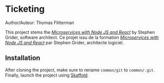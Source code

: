 # Ticketing

Author/Auteur: Thomas Flitterman

This project stems the _[Microservices with Node JS and React](https://www.udemy.com/course/microservices-with-node-js-and-react/)_ by Stephen Grider, software architect.
Ce projet issu de la formation _[Microservices with Node JS and React](https://www.udemy.com/course/microservices-with-node-js-and-react/)_ par Stephen Grider, architecte logiciel.

## Installation
After cloning the project, make sure to rename `common/git` to `common/.git`.
Finally, launch the project using [Skaffold](https://skaffold.dev/).
